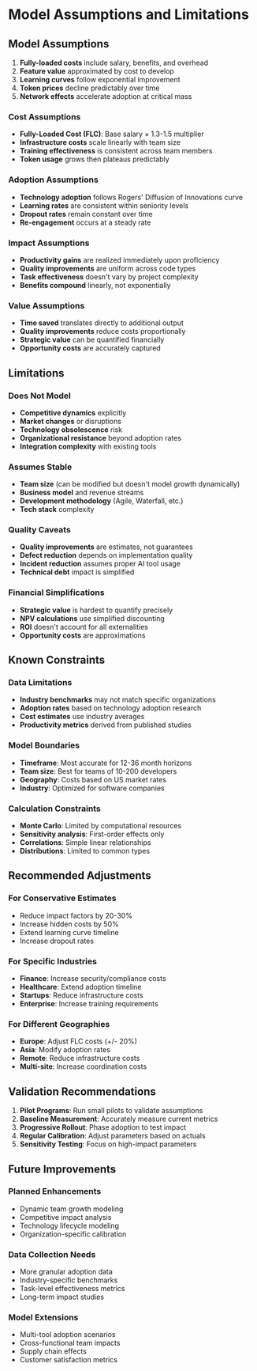 # Model Assumptions and Limitations

## Model Assumptions

1. **Fully-loaded costs** include salary, benefits, and overhead
2. **Feature value** approximated by cost to develop
3. **Learning curves** follow exponential improvement
4. **Token prices** decline predictably over time
5. **Network effects** accelerate adoption at critical mass

### Cost Assumptions

- **Fully-Loaded Cost (FLC)**: Base salary × 1.3-1.5 multiplier
- **Infrastructure costs** scale linearly with team size
- **Training effectiveness** is consistent across team members
- **Token usage** grows then plateaus predictably

### Adoption Assumptions

- **Technology adoption** follows Rogers' Diffusion of Innovations curve
- **Learning rates** are consistent within seniority levels
- **Dropout rates** remain constant over time
- **Re-engagement** occurs at a steady rate

### Impact Assumptions

- **Productivity gains** are realized immediately upon proficiency
- **Quality improvements** are uniform across code types
- **Task effectiveness** doesn't vary by project complexity
- **Benefits compound** linearly, not exponentially

### Value Assumptions

- **Time saved** translates directly to additional output
- **Quality improvements** reduce costs proportionally
- **Strategic value** can be quantified financially
- **Opportunity costs** are accurately captured

## Limitations

### Does Not Model

- **Competitive dynamics** explicitly
- **Market changes** or disruptions
- **Technology obsolescence** risk
- **Organizational resistance** beyond adoption rates
- **Integration complexity** with existing tools

### Assumes Stable

- **Team size** (can be modified but doesn't model growth dynamically)
- **Business model** and revenue streams
- **Development methodology** (Agile, Waterfall, etc.)
- **Tech stack** complexity

### Quality Caveats

- **Quality improvements** are estimates, not guarantees
- **Defect reduction** depends on implementation quality
- **Incident reduction** assumes proper AI tool usage
- **Technical debt** impact is simplified

### Financial Simplifications

- **Strategic value** is hardest to quantify precisely
- **NPV calculations** use simplified discounting
- **ROI** doesn't account for all externalities
- **Opportunity costs** are approximations

## Known Constraints

### Data Limitations

- **Industry benchmarks** may not match specific organizations
- **Adoption rates** based on technology adoption research
- **Cost estimates** use industry averages
- **Productivity metrics** derived from published studies

### Model Boundaries

- **Timeframe**: Most accurate for 12-36 month horizons
- **Team size**: Best for teams of 10-200 developers
- **Geography**: Costs based on US market rates
- **Industry**: Optimized for software companies

### Calculation Constraints

- **Monte Carlo**: Limited by computational resources
- **Sensitivity analysis**: First-order effects only
- **Correlations**: Simple linear relationships
- **Distributions**: Limited to common types

## Recommended Adjustments

### For Conservative Estimates

- Reduce impact factors by 20-30%
- Increase hidden costs by 50%
- Extend learning curve timeline
- Increase dropout rates

### For Specific Industries

- **Finance**: Increase security/compliance costs
- **Healthcare**: Extend adoption timeline
- **Startups**: Reduce infrastructure costs
- **Enterprise**: Increase training requirements

### For Different Geographies

- **Europe**: Adjust FLC costs (+/- 20%)
- **Asia**: Modify adoption rates
- **Remote**: Reduce infrastructure costs
- **Multi-site**: Increase coordination costs

## Validation Recommendations

1. **Pilot Programs**: Run small pilots to validate assumptions
2. **Baseline Measurement**: Accurately measure current metrics
3. **Progressive Rollout**: Phase adoption to test impact
4. **Regular Calibration**: Adjust parameters based on actuals
5. **Sensitivity Testing**: Focus on high-impact parameters

## Future Improvements

### Planned Enhancements

- Dynamic team growth modeling
- Competitive impact analysis
- Technology lifecycle modeling
- Organization-specific calibration

### Data Collection Needs

- More granular adoption data
- Industry-specific benchmarks
- Task-level effectiveness metrics
- Long-term impact studies

### Model Extensions

- Multi-tool adoption scenarios
- Cross-functional team impacts
- Supply chain effects
- Customer satisfaction metrics
